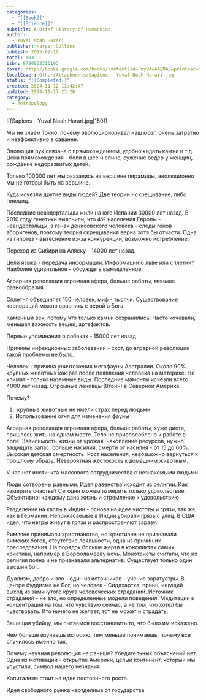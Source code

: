 ```yaml
---
categories:
  - "[[Book]]"
  - "[[Science]]"
subtitle: A Brief History of Humankind
author:
  - Yuval Noah Harari
publisher: Harper Collins
publish: 2015-02-10
total: 403
isbn: 9780062316103
cover: http://books.google.com/books/content?id=FmyBAwAAQBAJ&printsec=frontcover&img=1&zoom=1&edge=curl&source=gbs_api
localCover: Other/Attachments/Sapiens - Yuval Noah Harari.jpg
status: "[[Completed]]"
created: 2024-11-12 11:42:47
updated: 2024-11-17 23:28
category:
  - Antropology
---
```

![[Sapiens - Yuval Noah Harari.jpg|150]]

Мы не знаем точно, почему эволюционоривал наш мозг, очень затратно и неэффективно в саванне.

Эволюция рук связана с прямохождением, удобно кидать камни и т.д. Цена прямохождения - боли в шее и спине, сужение бедер у женщин, рождение недоразвитых детей.

Только 100000 лет мы оказались на вершине пирамиды, эволюционно мы не готовы быть на вершине.

Куда исчезли другие виды людей? Две теории - скрещивание, либо геноцид.

Последние неандертальцы жили на юге Испании 30000 лет назад. В 2010 году генетики выяснили, что 4% населения Европы - неандертальцы, в генах денисовского человека - следы генов аборигенов, поэтому теория скрещивания верна хотя бы отчасти. Одна из гипотез - вытеснение из-за конкуренции, возможно истребление.

Переход из Сибири на Аляску - 14000 лет назад.

Цели языка - передача информации. Информации о льве или сплетни? Наиболее удивитльное - обсуждать вымышленное.

Аграрная революция огромная афера, больше работы, меньше разнообразия

Сплетня объединяет 150 человек, миф - тысячи. Существование корпораций можно сравнить с верой в Бога.

Каменный век, потому что только камни сохранились. Часто кочевали, меньшая важность вещей, артефактов.

Первые упоминания о собаках - 15000 лет назад.

Причины инфекционных заболеваний - скот, до аграрной революции такой проблемы не было.

Человек - причина уничтожения мегафауны Австралии. Около 90% крупных животных как раз после появления человека на материке. Не климат - только наземные виды. Последние мамонты исчезли всего 4000 лет назад. Огромные ленивцы (8тонн) в Северной Америке.

Почему?
1.  крупные животные не имели страх перед людьми
2. Использование огня для изменения фауны

Аграрная революция огромная афера, больше работы, хуже диета, пришлось жить на одном месте. Тело не приспособлено к работе в поле. Зависимость жизни от урожая, накопление ресурсов, нужно защищать запас, больше насилия, смерти от насилия - от 15 до 60%. Высокая детская смертность. Рост населения, невозможно вернуться к прошлому образу. Невероятная жестокость к домашним животным.

У нас нет инстинкта массового сотрудничества с незнакомыми людьми.

Люди сотворены равными. Идея равенства исходит из религии. Как измерить счастье? Сегодня можем измерить только удовольствие. Объективно: каждому дана жизнь и стремление к удовольствию

Разделение на касты в Индии - основа на идее чистоты и грязи, так же, как в Германии. Неприкасаемые в Индии убирали грязь с улиц. В США идея, что негры живут в грязи и распространяют заразу.

Римляне принимали христианство, но христиане не признавали римских богов, отсутствие лояльности, одна из причин их преследования. На порядок больше жертв в конфликтах самих христиан, например в Ворфоламееву ночь. Монотеисты считали, что их религия полна и не признавали альтернатив. Существует только один высший бог.

Дуализм, добро и зло - один из источников - учение заратустры. В центре буддизма не Бог, но человек - Сиддхартха, принц, ищущий выход из замкнутого круга человеческих страданий. Источник страданий - не зло, но определенные модели поведения. Медитации и концентрация на том, что чувствую сейчас, а не том, что хотел бы чувствовать. Кто ничего не желает, тот не может и страдать.

Защищая убийцу, мы пытаемся восстановить то, что было им искажено.

Чем больше изучаешь историю, тем меньше понимаешь, почему все случилось именно так.

Почему научная революция не раньше? Убедительных объяснений нет. Одна из мотиваций - открытие Америки, целый континент, который мы упустили, символ нашего незнания.

Капитализм стоит на идее постоянного роста.

Идея свободного рынка неотделима от государства
